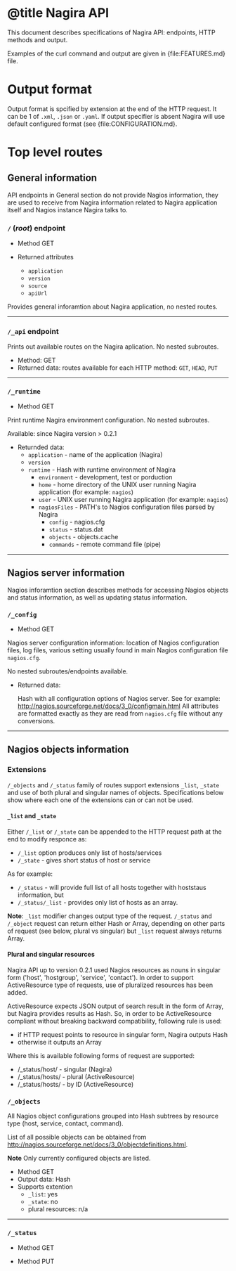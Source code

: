 # @title Nagira API

This document describes specifications of Nagira API: endpoints, HTTP methods and output.

Examples of the curl command and output are given in {file:FEATURES.md} file. 

Output format
======================

Output format is spcified by extension at the end of the HTTP request. It can be 1 of `.xml`, `.json` or `.yaml`.  If output specifier is absent Nagira will use default configured format (see {file:CONFIGURATION.md}.

Top level routes
======================

General information
---------------------------------

API endpoints in General section do not provide Nagios information, they are  used to receive from Nagira information related to Nagira application itself and Nagios instance Nagira talks to. 

### `/` (*root*) endpoint

- Method GET

- Returned attributes
  - `application`
  - `version`
  - `source`
  - `apiUrl`

Provides general inforamtion about Nagira application, no nested routes.

----

### `/_api` endpoint

Prints out available routes on the Nagira aplication. No nested subroutes.

- Method: GET
- Returned data: routes available for each HTTP method: `GET`, `HEAD`, `PUT`

----- 

### `/_runtime`

- Method GET

Print runtime Nagira environment configuration. No nested subroutes.

Available: since Nagira version > 0.2.1


- Returnded data:
  - `application` - name of the application (Nagira)
  - `version` 
  - `runtime`  - Hash with runtime environment of Nagira
    - `environment` - development, test or porduction
    - `home` - home directory of the UNIX user running Nagira application (for example: `nagios`) 
    - `user` - UNIX user running Nagira application (for example: `nagios`) 
    - `nagiosFiles` - PATH's to Nagios configuration files parsed by Nagira
      - `config`  - nagios.cfg
      - `status`  - status.dat
      - `objects` - objects.cache 
      - `commands` - remote command file (pipe)

-----

Nagios server information
---------------------------------

Nagios inforamtion section describes methods for accessing Nagios objects and status information, as well as updating status information.

### `/_config`

- Method GET

Nagios server configuration information: location of Nagios configuration files, log files, various setting usually found in main Nagios configuration file `nagios.cfg`.

No nested subroutes/endpoints available.

- Returned data: 
  
  Hash with all configuration options of Nagios server. 
  See for example: http://nagios.sourceforge.net/docs/3_0/configmain.html
  All attributes are formatted exactly as they are read from `nagios.cfg` file without any conversions.

-----

## Nagios objects information

### Extensions

`/_objects` and `/_status` family of routes support extensions `_list`, `_state` and use of both plural and singular names of objects. Specifications below show where each one of the extensions can or can not  be used.

#### `_list` and `_state`

Either `/_list` or `/_state` can be appended to the HTTP request path at the end to modify responce as:

* `/_list` option produces only list of hosts/services
* `/_state` - gives short status of host or service

As for example:

* `/_status` - will provide full list of all hosts together with hoststaus information, but 
* `/_status/_list` - provides only list of hosts as an array.

**Note**: `_list` modifier changes output type of the request. `/_status` and `/_object` request can return either Hash or Array, depending on other parts of request (see below, plural vs singular) but `_list` request always returns Array.

#### Plural and singular resources

Nagira API up to version 0.2.1 used Nagios resources as nouns in singular form ('host', 'hostgroup', 'service', 'contact'). In order to support ActiveResource type of requests, use of pluralized resources has been added. 

ActiveResource expects JSON output of search result in the form of Array, but Nagira provides results as Hash. So, in order to be ActiveResource compliant without breaking backward compatibility, following rule is used:

- if HTTP request points to resource in singular form, Nagira outputs Hash
- otherwise it outputs an Array

Where this is available following forms of request are supported:

- /_status/host/<name> - singular (Nagira)
- /_status/hosts/<name> - plural  (ActiveResource)
- /_status/hosts/<id>   - by ID   (ActiveResource)

### `/_objects`

All Nagios object configurations grouped into Hash subtrees by resource type (host, service, contact, command). 

List of all possible objects can be obtained from http://nagios.sourceforge.net/docs/3_0/objectdefinitions.html.

**Note** Only currently configured objects are listed.

- Method GET
- Output data: Hash
- Supports  extention
  - `_list`: yes
  - `_state`: no
  - plural resources: n/a



-----

### `/_status`


- Method GET

- Method PUT


